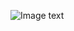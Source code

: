 ![Image text](https://github.com/lxeh20081109/python_WEBscraping_searchaddress/blob/master/address.png)

